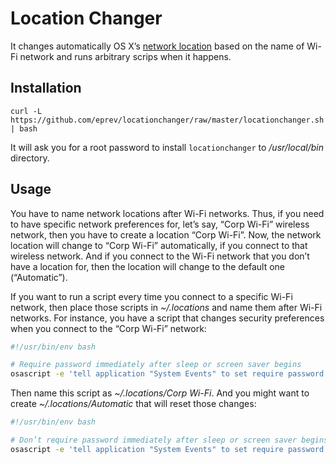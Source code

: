 # Location Changer

It changes automatically OS X’s [network location](https://support.apple.com/en-us/HT202480)
based on the name of Wi-Fi network and runs arbitrary scrips when it happens.

## Installation

```
curl -L https://github.com/eprev/locationchanger/raw/master/locationchanger.sh | bash
```

It will ask you for a root password to install `locationchanger` to */usr/local/bin* directory.

## Usage

You have to name network locations after Wi-Fi networks. Thus, if you need to have specific
network preferences for, let’s say, “Corp Wi-Fi” wireless network, then you have to create
a location “Corp Wi-Fi”. Now, the network location will change to “Corp Wi-Fi” automatically,
if you connect to that wireless network. And if you connect to the Wi-Fi network that you
don’t have a location for, then the location will change to the default one (“Automatic”).

If you want to run a script every time you connect to a specific Wi-Fi network, then place
those scripts in *~/.locations* and name them after Wi-Fi networks. For instance, you have
a script that changes security preferences when you connect to the “Corp Wi-Fi” network:

```bash
#!/usr/bin/env bash

# Require password immediately after sleep or screen saver begins
osascript -e 'tell application "System Events" to set require password to wake of security preferences to true'
```

Then name this script as *~/.locations/Corp Wi-Fi*. And you might want to create
*~/.locations/Automatic* that will reset those changes:

```bash
#!/usr/bin/env bash

# Don’t require password immediately after sleep or screen saver begins
osascript -e 'tell application "System Events" to set require password to wake of security preferences to false'
```
